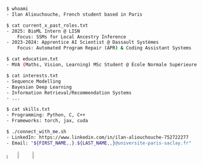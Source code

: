 ```bash
$ whoami
- Ilan Aliouchouche, French student based in Paris

$ cat current_x_past_roles.txt
- 2025: BioML Intern @ LISN
    Focus: SSMs for Local Ancestry Inference
- 2023-2024: Apprentice AI Scientist @ Dassault Systèmes
    Focus: Automated Program Repair (APR) & Coding Assistant Systems

$ cat education.txt
- MVA (Maths, Vision, Learning) MSc Student @ École Normale Supérieure Paris-Saclay

$ cat interests.txt
- Sequence Modelling
- Bayesian Deep Learning
- Information Retrieval/Recommendation Systems
- ...

$ cat skills.txt
- Programming: Python, C, C++
- Frameworks: torch, jax, cuda

$ ./connect_with_me.sh
- LinkedIn: https://www.linkedin.com/in/ilan-aliouchouche-752722277
- Email: "${FIRST_NAME,,}.${LAST_NAME,,}@universite-paris-saclay.fr"⠀⠀⠀⠀⠀
```

<p align="left">
    <img src="https://66.media.tumblr.com/tumblr_macx4vgB5f1rfjowdo1_500.gif" alt="r2" width="5%" />
    <img src="https://i.gifer.com/origin/4b/4b55a5c5f95757c8d56c089051fa21f7_w200.gif" alt="nrt" width="7%" />
    <img src="https://media.tenor.com/U4f1c71-YVMAAAAM/richtofen-summoning-key.gif" alt="nrt" width="7%" />
</p>
